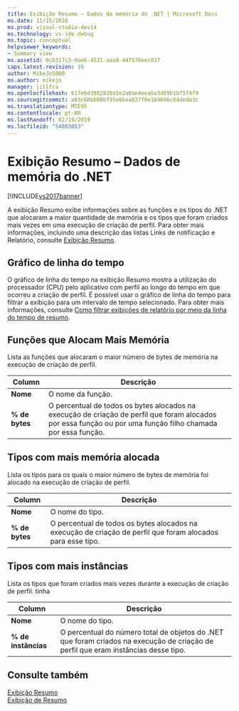 ```yaml
---
title: Exibição Resumo – Dados da memória do .NET | Microsoft Docs
ms.date: 11/15/2016
ms.prod: visual-studio-dev14
ms.technology: vs-ide-debug
ms.topic: conceptual
helpviewer_keywords:
- Summary view
ms.assetid: 0cb317c3-0ae6-4531-aaa8-447576eec037
caps.latest.revision: 16
author: MikeJo5000
ms.author: mikejo
manager: jillfra
ms.openlocfilehash: 61fe6d3982828d1e2a8ae4aeaba3d89b1b75f4f9
ms.sourcegitcommit: a83c60bb00bf95e6bea037f0e1b9696c64deda3c
ms.translationtype: MTE95
ms.contentlocale: pt-BR
ms.lasthandoff: 02/19/2019
ms.locfileid: "54803053"
---
```

# <a name="summary-view---net-memory-data"></a>Exibição Resumo – Dados de memória do .NET
[!INCLUDE[vs2017banner](../includes/vs2017banner.md)]

A exibição Resumo exibe informações sobre as funções e os tipos do .NET que alocaram a maior quantidade de memória e os tipos que foram criados mais vezes em uma execução de criação de perfil. Para obter mais informações, incluindo uma descrição das listas Links de notificação e Relatório, consulte [Exibição Resumo](../profiling/summary-view.md).  
  
## <a name="timeline-graph"></a>Gráfico de linha do tempo  
 O gráfico de linha do tempo na exibição Resumo mostra a utilização do processador (CPU) pelo aplicativo com perfil ao longo do tempo em que ocorreu a criação de perfil. É possível usar o gráfico de linha do tempo para filtrar a exibição para um intervalo de tempo selecionado. Para obter mais informações, consulte [Como filtrar exibições de relatório por meio da linha do tempo de resumo](../profiling/how-to-filter-report-views-from-the-summary-timeline.md).  
  
## <a name="functions-allocating-most-memory"></a>Funções que Alocam Mais Memória  
 Lista as funções que alocaram o maior número de bytes de memória na execução de criação de perfil.  
  
|Column|Descrição|  
|------------|-----------------|  
|**Nome**|O nome da função.|  
|**% de bytes**|O percentual de todos os bytes alocados na execução de criação de perfil que foram alocados por essa função ou por uma função filho chamada por essa função.|  
  
## <a name="types-with-most-memory-allocated"></a>Tipos com mais memória alocada  
 Lista os tipos para os quais o maior número de bytes de memória foi alocado na execução de criação de perfil.  
  
|Column|Descrição|  
|------------|-----------------|  
|**Nome**|O nome do tipo.|  
|**% de bytes**|O percentual de todos os bytes alocados na execução de criação de perfil que foram alocados para esse tipo.|  
  
## <a name="types-with-most-instances"></a>Tipos com mais instâncias  
 Lista os tipos que foram criados mais vezes durante a execução de criação de perfil. tinha  
  
|Column|Descrição|  
|------------|-----------------|  
|**Nome**|O nome do tipo.|  
|**% de instâncias**|O percentual do número total de objetos do .NET que foram criados na execução de criação de perfil que eram instâncias desse tipo.|  
  
## <a name="see-also"></a>Consulte também  
 [Exibição Resumo](../profiling/summary-view-sampling-data.md)   
 [Exibição de Resumo](../profiling/summary-view-instrumentation-data.md)
